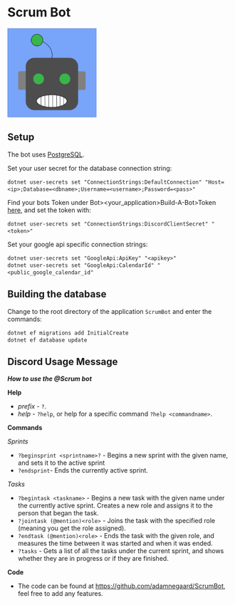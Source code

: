 # Scrum Bot
<img src="bot_logo.png" width="200" height="200">

## Setup

The bot uses [PostgreSQL](https://www.postgresql.org/).

Set your user secret for the database connection string:
```
dotnet user-secrets set "ConnectionStrings:DefaultConnection" "Host=<ip>;Database=<dbname>;Username=<username>;Password=<pass>"
```
Find your bots Token under Bot><your_application>Build-A-Bot>Token [here](https://discord.com/developers/applications/), and set the token with:
```
dotnet user-secrets set "ConnectionStrings:DiscordClientSecret" "<token>"
```
Set your google api specific connection strings:
```
dotnet user-secrets set "GoogleApi:ApiKey" "<apikey>"
dotnet user-secrets set "GoogleApi:CalendarId" "<public_google_calendar_id" 
```

## Building the database
Change to the root directory of the application `ScrumBot` and enter the commands:
```
dotnet ef migrations add InitialCreate
dotnet ef database update
```

## Discord Usage Message

**_How to use the @Scrum bot_**

**Help**

- _prefix_ - `?`.
- _help_ - `?help`, or help for a specific command `?help <commandname>`.

**Commands**

_Sprints_
- `?beginsprint <sprintname>?` - Begins a new sprint with the given name, and sets it to the active sprint
- `?endsprint`- Ends the currently active sprint.

_Tasks_

- `?begintask <taskname>` - Begins a new task with the given name under the currently active sprint. Creates a new role and assigns it to 
  the person that began the task.
- `?jointask (@mention)<role>` - Joins the task with the specified role (meaning you get the role assigned).
- `?endtask (@mention)<role>` - Ends the task with the given role, and measures the time between it was started and when it was ended.
- `?tasks` - Gets a list of all the tasks under the current sprint, and shows whether they are in progress or if they are finished.

**Code**
- The code can be found at https://github.com/adamnegaard/ScrumBot, feel free to add any features.
